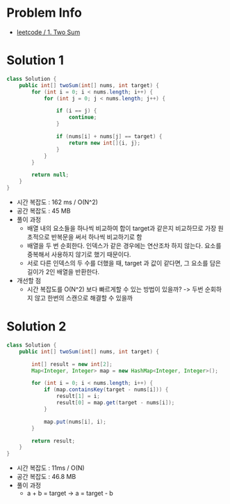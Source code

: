 # Problem Info

- [leetcode / 1. Two Sum](https://leetcode.com/problems/two-sum/description/)

# Solution 1

```java
class Solution {
    public int[] twoSum(int[] nums, int target) {
        for (int i = 0; i < nums.length; i++) {
            for (int j = 0; j < nums.length; j++) {

                if (i == j) {
                    continue;
                }

                if (nums[i] + nums[j] == target) {
                    return new int[]{i, j};
                }
            }
        }

        return null;
    }
}
```

- 시간 복잡도 : 162 ms / O(N^2)
- 공간 복잡도 : 45 MB
- 풀이 과정
  - 배열 내의 요소들을 하나씩 비교하여 합이 target과 같은지 비교하므로 가장 원초적으로 반복문을 써서 하나씩 비교하기로 함
  - 배열을 두 번 순회한다. 인덱스가 같은 경우에는 연산조차 하지 않는다. 요소를 중복해서 사용하지 않기로 했기 때문이다.
  - 서로 다른 인덱스의 두 수를 더했을 때, target 과 값이 같다면, 그 요소를 담은 길이가 2인 배열을 반환한다.
- 개선할 점
  - 시간 복잡도를 O(N^2) 보다 빠르게할 수 있는 방법이 있을까? -> 두번 순회하지 않고 한번의 스캔으로 해결할 수 있을까


# Solution 2

```java
class Solution {
    public int[] twoSum(int[] nums, int target) {

        int[] result = new int[2];
        Map<Integer, Integer> map = new HashMap<Integer, Integer>();

        for (int i = 0; i < nums.length; i++) {
            if (map.containsKey(target - nums[i])) {
                result[1] = i;
                result[0] = map.get(target - nums[i]);
            }

            map.put(nums[i], i);
        }

        return result;
    }
}
```

- 시간 복잡도 : 11ms / O(N)
- 공간 복잡도 : 46.8 MB
- 풀이 과정
  - a + b = target -> a = target - b
